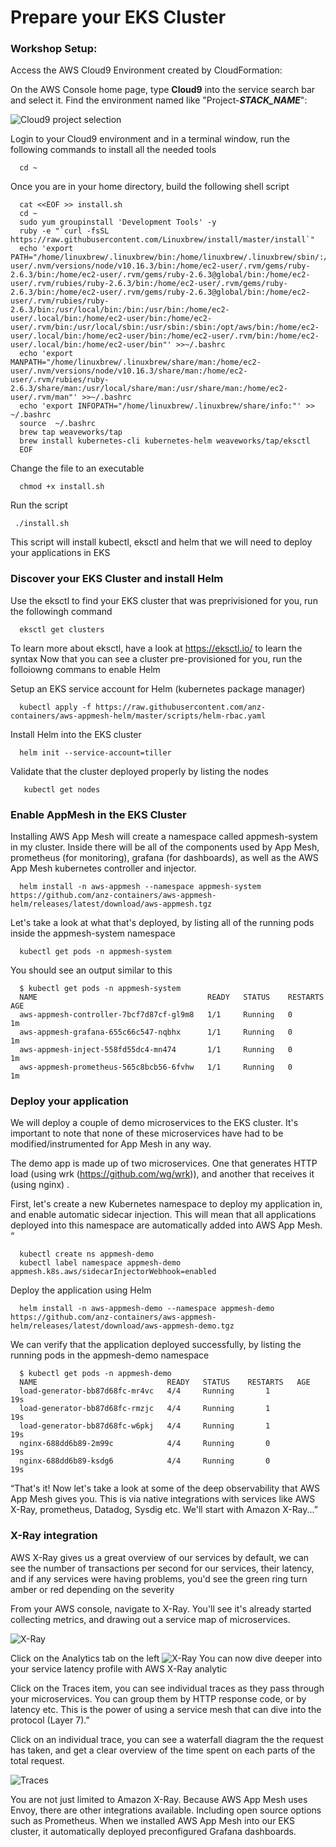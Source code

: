 Prepare your EKS Cluster
====================================================

### Workshop Setup:

Access the AWS Cloud9 Environment created by CloudFormation:

   On the AWS Console home page, type **Cloud9** into the service search bar and select it. Find the environment named like "Project-***STACK_NAME***":

   ![Cloud9 project selection](images/00-cloud9-select.png)
   
   Login to your Cloud9 environment and in a terminal window, run the following commands to install all the needed tools
   
    
      cd ~    
    
   Once you are in your home directory, build the following shell script
   
      cat <<EOF >> install.sh
      cd ~
      sudo yum groupinstall 'Development Tools' -y
      ruby -e "`curl -fsSL https://raw.githubusercontent.com/Linuxbrew/install/master/install`" 
      echo 'export PATH="/home/linuxbrew/.linuxbrew/bin:/home/linuxbrew/.linuxbrew/sbin/:/home/ec2-user/.nvm/versions/node/v10.16.3/bin:/home/ec2-user/.rvm/gems/ruby-2.6.3/bin:/home/ec2-user/.rvm/gems/ruby-2.6.3@global/bin:/home/ec2-user/.rvm/rubies/ruby-2.6.3/bin:/home/ec2-user/.rvm/gems/ruby-2.6.3/bin:/home/ec2-user/.rvm/gems/ruby-2.6.3@global/bin:/home/ec2-user/.rvm/rubies/ruby-2.6.3/bin:/usr/local/bin:/bin:/usr/bin:/home/ec2-user/.local/bin:/home/ec2-user/bin:/home/ec2-user/.rvm/bin:/usr/local/sbin:/usr/sbin:/sbin:/opt/aws/bin:/home/ec2-user/.local/bin:/home/ec2-user/bin:/home/ec2-user/.rvm/bin:/home/ec2-user/.local/bin:/home/ec2-user/bin"' >>~/.bashrc
      echo 'export MANPATH="/home/linuxbrew/.linuxbrew/share/man:/home/ec2-user/.nvm/versions/node/v10.16.3/share/man:/home/ec2-user/.rvm/rubies/ruby-2.6.3/share/man:/usr/local/share/man:/usr/share/man:/home/ec2-user/.rvm/man"' >>~/.bashrc
      echo 'export INFOPATH="/home/linuxbrew/.linuxbrew/share/info:"' >> ~/.bashrc
      source  ~/.bashrc
      brew tap weaveworks/tap
      brew install kubernetes-cli kubernetes-helm weaveworks/tap/eksctl
      EOF
      
   Change the file to an executable
   
      chmod +x install.sh
   
   Run the script
   
     ./install.sh
     
   This script will install kubectl, eksctl and helm that we will need to deploy your applications in EKS
    
### Discover your EKS Cluster and install Helm

Use the eksctl to find your EKS cluster that was preprivisioned for you, run the followingh command

      eksctl get clusters
      
To learn more about eksctl, have a look at https://eksctl.io/ to learn the syntax
Now that you can see a cluster pre-provisioned for you, run the folloiowng commans to enable Helm

Setup an EKS service account for Helm (kubernetes package manager)

      kubectl apply -f https://raw.githubusercontent.com/anz-containers/aws-appmesh-helm/master/scripts/helm-rbac.yaml
      
Install Helm into the EKS cluster

      helm init --service-account=tiller
      
 Validate that the cluster deployed properly by listing the nodes
 
       kubectl get nodes
    
### Enable AppMesh in the EKS Cluster

Installing AWS App Mesh will create a namespace called appmesh-system in my cluster. Inside there will be all of the components used by App Mesh, prometheus (for monitoring), grafana (for dashboards), as well as the AWS App Mesh kubernetes controller and injector.

      helm install -n aws-appmesh --namespace appmesh-system https://github.com/anz-containers/aws-appmesh-helm/releases/latest/download/aws-appmesh.tgz
      
Let's take a look at what that's deployed, by listing all of the running pods inside the appmesh-system namespace

      kubectl get pods -n appmesh-system
      
You should see an output similar to this

      $ kubectl get pods -n appmesh-system 
      NAME                                      READY   STATUS    RESTARTS   AGE
      aws-appmesh-controller-7bcf7d87cf-gl9m8   1/1     Running   0          1m
      aws-appmesh-grafana-655c66c547-nqbhx      1/1     Running   0          1m
      aws-appmesh-inject-558fd55dc4-mn474       1/1     Running   0          1m
      aws-appmesh-prometheus-565c8bcb56-6fvhw   1/1     Running   0          1m
      
### Deploy your application
We will deploy a couple of demo microservices to the EKS cluster. It's important to note that none of these microservices have had to be modified/instrumented for App Mesh in any way.

The demo app is made up of two microservices. One that generates HTTP load (using wrk (https://github.com/wg/wrk)), and another that receives it (using nginx) .

First, let's create a new Kubernetes namespace to deploy my application in, and enable automatic sidecar injection. This will mean that all applications deployed into this namespace are automatically added into AWS App Mesh. “

      kubectl create ns appmesh-demo
      kubectl label namespace appmesh-demo appmesh.k8s.aws/sidecarInjectorWebhook=enabled

Deploy the application using Helm

      helm install -n aws-appmesh-demo --namespace appmesh-demo https://github.com/anz-containers/aws-appmesh-helm/releases/latest/download/aws-appmesh-demo.tgz

We can verify that the application deployed successfully, by listing the running pods in the appmesh-demo namespace

      $ kubectl get pods -n appmesh-demo 
      NAME                             READY   STATUS    RESTARTS   AGE
      load-generator-bb87d68fc-mr4vc   4/4     Running       1          19s
      load-generator-bb87d68fc-rmzjc   4/4     Running       1          19s
      load-generator-bb87d68fc-w6pkj   4/4     Running       1          19s
      nginx-688dd6b89-2m99c            4/4     Running       0          19s
      nginx-688dd6b89-ksdg6            4/4     Running       0          19s

“That's it! Now let's take a look at some of the deep observability that AWS App Mesh gives you. This is via native integrations with services like AWS X-Ray, prometheus, Datadog, Sysdig etc.
We'll start with Amazon X-Ray...”

### X-Ray integration
AWS X-Ray gives us a great overview of our services by default, we can see the number of transactions per second for our services, their latency, and if any services were having problems, you'd see the green ring turn amber or red depending on the severity

From your AWS console, navigate to X-Ray. You'll see it's already started collecting metrics, and drawing out a service map of microservices.

![X-Ray](images/xray.png)

Click on the Analytics tab on the left
![X-Ray](images/analytics.png)
You can now dive deeper into your service latency profile with AWS X-Ray analytic

Click on the Traces item, you can see individual traces as they pass through your microservices. You can group them by HTTP response code, or by latency etc. This is the power of using a service mesh that can dive into the protocol (Layer 7).” 

Click on an individual trace, you can see a waterfall diagram the the request has taken, and get a clear overview of the time spent on each parts of the total request. 

![Traces](images/traces.png)

You are not just limited to Amazon X-Ray. Because AWS App Mesh uses Envoy, there are other integrations available. Including open source options such as Prometheus.
When we installed AWS App Mesh into our EKS cluster, it automatically deployed preconfigured Grafana dashboards.

